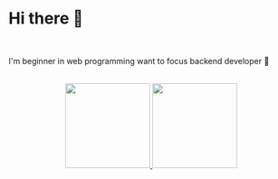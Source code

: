<h1 align="left">Hi there 👋</h1>
<br/>
<p align="left">I'm beginner in web programming want to focus backend developer 🤲</p>
<br/>
<div align="center">
  <a href="https://github.com/mochammadsk/">
    <img height="150" src="https://github-readme-stats-eight-theta.vercel.app/api?username=mochammadsk&show_icons=true&theme=algolia&include_all_commits=true&count_private=true"/>
    <img height="150" src="https://github-readme-stats-eight-theta.vercel.app/api/top-langs/?username=mochammadsk&layout=compact&langs_count=8&theme=algolia"/>
  </a>
</div>
